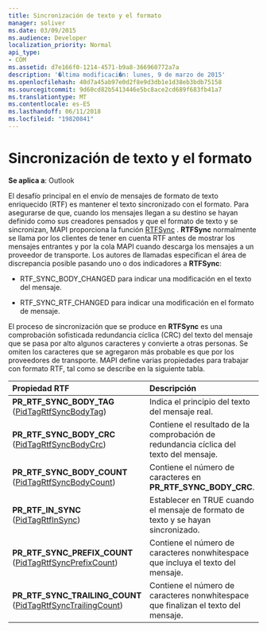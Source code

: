 ```yaml
---
title: Sincronización de texto y el formato
manager: soliver
ms.date: 03/09/2015
ms.audience: Developer
localization_priority: Normal
api_type:
- COM
ms.assetid: d7e166f0-1214-4571-b9a8-366960772a7a
description: '�ltima modificaci�n: lunes, 9 de marzo de 2015'
ms.openlocfilehash: 40d7a45ab97e0d2f8e9d3db1e1d38eb3bdb75158
ms.sourcegitcommit: 9d60cd82b5413446e5bc8ace2cd689f683fb41a7
ms.translationtype: MT
ms.contentlocale: es-ES
ms.lasthandoff: 06/11/2018
ms.locfileid: "19820841"
---
```

# <a name="synchronizing-text-and-formatting"></a>Sincronización de texto y el formato

  
  
**Se aplica a**: Outlook 
  
El desafío principal en el envío de mensajes de formato de texto enriquecido (RTF) es mantener el texto sincronizado con el formato. Para asegurarse de que, cuando los mensajes llegan a su destino se hayan definido como sus creadores pensados y que el formato de texto y se sincronizan, MAPI proporciona la función [RTFSync](rtfsync.md) . **RTFSync** normalmente se llama por los clientes de tener en cuenta RTF antes de mostrar los mensajes entrantes y por la cola MAPI cuando descarga los mensajes a un proveedor de transporte. Los autores de llamadas especifican el área de discrepancia posible pasando uno o dos indicadores a **RTFSync**:
  
- RTF_SYNC_BODY_CHANGED para indicar una modificación en el texto del mensaje.
    
- RTF_SYNC_RTF_CHANGED para indicar una modificación en el formato de mensaje.
    
El proceso de sincronización que se produce en **RTFSync** es una comprobación sofisticada redundancia cíclica (CRC) del texto del mensaje que se pasa por alto algunos caracteres y convierte a otras personas. Se omiten los caracteres que se agregaron más probable es que por los proveedores de transporte. MAPI define varias propiedades para trabajar con formato RTF, tal como se describe en la siguiente tabla. 
  
|**Propiedad RTF**|**Descripción**|
|:-----|:-----|
|**PR_RTF_SYNC_BODY_TAG** ([PidTagRtfSyncBodyTag](pidtagrtfsyncbodytag-canonical-property.md))  <br/> |Indica el principio del texto del mensaje real.  <br/> |
|**PR_RTF_SYNC_BODY_CRC** ([PidTagRtfSyncBodyCrc](pidtagrtfsyncbodycrc-canonical-property.md))  <br/> |Contiene el resultado de la comprobación de redundancia cíclica del texto del mensaje.  <br/> |
|**PR_RTF_SYNC_BODY_COUNT** ([PidTagRtfSyncBodyCount](pidtagrtfsyncbodycount-canonical-property.md))  <br/> |Contiene el número de caracteres en **PR_RTF_SYNC_BODY_CRC**.  <br/> |
|**PR_RTF_IN_SYNC** ([PidTagRtfInSync](pidtagrtfinsync-canonical-property.md))  <br/> |Establecer en TRUE cuando el mensaje de formato de texto y se hayan sincronizado.  <br/> |
|**PR_RTF_SYNC_PREFIX_COUNT** ([PidTagRtfSyncPrefixCount](pidtagrtfsyncprefixcount-canonical-property.md))  <br/> |Contiene el número de caracteres nonwhitespace que incluya el texto del mensaje.  <br/> |
|**PR_RTF_SYNC_TRAILING_COUNT** ([PidTagRtfSyncTrailingCount](pidtagrtfsynctrailingcount-canonical-property.md))  <br/> |Contiene el número de caracteres nonwhitespace que finalizan el texto del mensaje.  <br/> |
   

